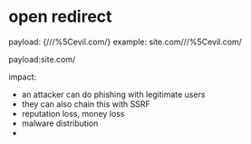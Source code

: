 # open redirect

payload: {///%5Cevil.com/} 
example: site.com///%5Cevil.com/ 

payload:site.com/ 

impact:
- an attacker can do phishing with legitimate users
-  they can also chain this with SSRF
-  reputation loss, money loss
-  malware distribution
- 
